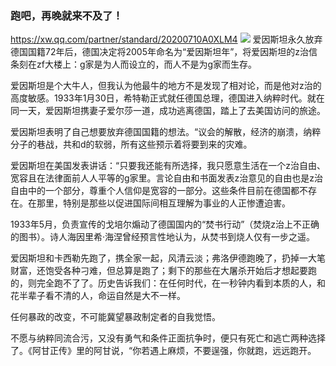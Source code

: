 ### 跑吧，再晚就来不及了！
https://xw.qq.com/partner/standard/20200710A0XLM4
![](https://inews.gtimg.com/newsapp_bt/0/12067984928/)
爱因斯坦永久放弃德国国籍72年后，德国决定将2005年命名为“爱因斯坦年”，将爱因斯坦的z治信条刻在zf大楼上：g家是为人而设立的，而人不是为g家而生存。

爱因斯坦是个大牛人，但我认为他最牛的地方不是发现了相对论，而是他对z治的高度敏感。1933年1月30日，希特勒正式就任德国总理，德国进入纳粹时代。就在同一天，爱因斯坦携妻子爱尔莎一道，成功逃离德国，踏上了去美国访问的旅途。

爱因斯坦表明了自己想要放弃德国国籍的想法。“议会的解散，经济的崩溃，纳粹分子的巷战，共和d的软弱，所有这些预示着将要到来的灾难。

爱因斯坦在美国发表讲话：“只要我还能有所选择，我只愿意生活在一个z治自由、宽容且在法律面前人人平等的g家里。言论自由和书面发表z治意见的自由也是z治自由中的一个部分，尊重个人信仰是宽容的一部分。这些条件目前在德国都不存在。在那里，特别是那些以促进国际间相互理解为事业的人正惨遭迫害。

1933年5月，负责宣传的戈培尔煽动了德国国内的“焚书行动”（焚烧z治上不正确的图书）。诗人海因里希·海涅曾经预言性地认为，从焚书到烧人仅有一步之遥。

爱因斯坦和卡西勒先跑了，携全家一起，风清云淡；弗洛伊德跑晚了，扔掉一大笔财富，还饱受各种刁难，但总算是跑了；剩下的那些在大屠杀开始后才想起要跑的，则完全跑不了了。历史告诉我们：在任何时代，在一秒钟内看到本质的人，和花半辈子看不清的人，命运自然是大不一样。

任何暴政的改变，不可能冀望暴政制定者的自我觉悟。

不愿与纳粹同流合污，又没有勇气和条件正面抗争时，便只有死亡和逃亡两种选择了。《阿甘正传》里的阿甘说，“你若遇上麻烦，不要逞强，你就跑，远远跑开。

